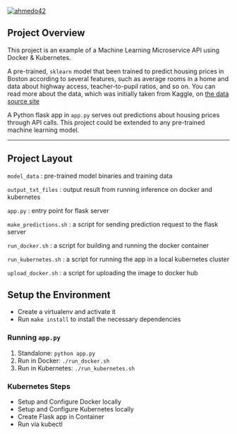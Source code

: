 [![ahmedo42](https://circleci.com/gh/ahmedo42/ml-microservice.svg?style=svg)](https://app.circleci.com/pipelines/github/ahmedo42/ml-microservice)

## Project Overview

This project is an example of a Machine Learning Microservice API using Docker & Kubernetes.

A pre-trained, `sklearn` model that  been trained to predict housing prices in Boston according to several features, such as average rooms in a home and data about highway access, teacher-to-pupil ratios, and so on. You can read more about the data, which was initially taken from Kaggle, on [the data source site](https://www.kaggle.com/c/boston-housing)

 A Python flask app in `app.py` serves out predictions about housing prices through API calls. This project could be extended to any pre-trained machine learning model.

---

## Project Layout

<ui>

`model_data` : pre-trained model binaries and training data

`output_txt_files` : output result from running inference on docker and kubernetes

`app.py` : entry point for flask server

`make_predictions.sh` : a  script for sending prediction request to the flask server

`run_docker.sh` : a script for building and running the docker container

`run_kubernetes.sh` : a script for running the app in a local kubernetes cluster

`upload_docker.sh` : a  script for uploading the image to docker hub

</ui>


## Setup the Environment

* Create a virtualenv and activate it
* Run `make install` to install the necessary dependencies

### Running `app.py`

1. Standalone:  `python app.py`
2. Run in Docker:  `./run_docker.sh`
3. Run in Kubernetes:  `./run_kubernetes.sh`

### Kubernetes Steps

* Setup and Configure Docker locally
* Setup and Configure Kubernetes locally
* Create Flask app in Container
* Run via kubectl
